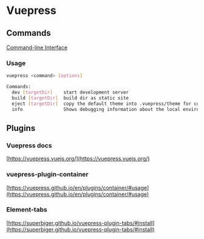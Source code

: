 # Vuepress

## Commands 

[Command-line Interface](https://vuepress.vuejs.org/api/cli.html#usage)

### Usage

```sh
vuepress <command> [options]

Commands:
  dev [targetDir]    start development server
  build [targetDir]  build dir as static site
  eject [targetDir]  copy the default theme into .vuepress/theme for customization.
  info               Shows debugging information about the local environment
```

## Plugins

### Vuepress docs
[https://vuepress.vuejs.org/](https://vuepress.vuejs.org/)

### vuepress-plugin-container 
[https://vuepress.github.io/en/plugins/container/#usage](https://vuepress.github.io/en/plugins/container/#usage)

### Element-tabs
[https://superbiger.github.io/vuepress-plugin-tabs/#install](https://superbiger.github.io/vuepress-plugin-tabs/#install)